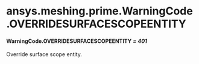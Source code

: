 # ansys.meshing.prime.WarningCode.OVERRIDESURFACESCOPEENTITY



#### WarningCode.OVERRIDESURFACESCOPEENTITY *= 401*

Override surface scope entity.

<!-- !! processed by numpydoc !! -->
